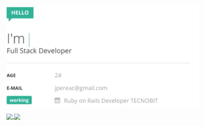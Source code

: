 ![hey](https://github.com/jupcan/jupcan/blob/master/img/card.gif)



<a href="https://github.com/jupcan">
  <img align="center" src="https://github-readme-stats.vercel.app/api?username=jupcan&show_icons=true&theme=vue&include_all_commits=true&count_private=true&line_height=21" />
</a>
<a href="https://github.com/jupcan">
  <img align="center" src="https://github-readme-stats.vercel.app/api/top-langs/?username=jupcan&layout=compact&theme=vue" />
</a>
